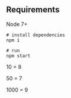 ## Requirements

Node 7+

```
# install dependencies
npm i

# run
npm start
```

10 = 8

50 = 7

1000 = 9